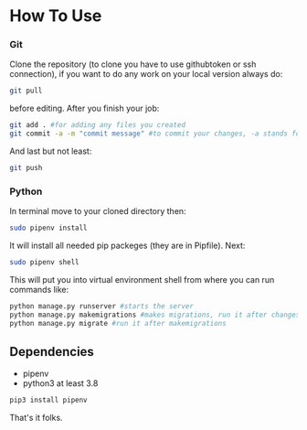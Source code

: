 # How To Use
### Git
Clone the repository (to clone you have to use githubtoken or ssh connection), if you want to do any work on your local version always do:
```sh
git pull
```
before editing. After you finish your job:
```sh
git add . #for adding any files you created
git commit -a -m "commit message" #to commit your changes, -a stands for all, you can commit specific files if you want.
```
And last but not least:
```sh
git push
```
### Python
In terminal move to your cloned directory then:
```sh
sudo pipenv install
```
It will install all needed pip packeges (they are in Pipfile).
Next:
```sh
sudo pipenv shell
```
This will put you into virtual environment shell from where you can run commands like:
```sh
python manage.py runserver #starts the server
python manage.py makemigrations #makes migrations, run it after changes to your models.py files
python manage.py migrate #run it after makemigrations
```
## Dependencies
* pipenv 
* python3 at least 3.8

```sh
pip3 install pipenv
```

That's it folks.

